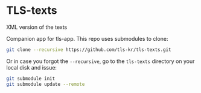 # TLS-texts
XML version of the texts

Companion app for tls-app. This repo uses submodules to clone:

```bash
git clone --recursive https://github.com/tls-kr/tls-texts.git
```

Or in case you forgot the `--recursive`, go to the `tls-texts` directory on your local disk and issue:

```bash
git submodule init
git submodule update --remote
```
